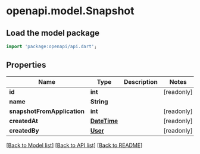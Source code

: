 # openapi.model.Snapshot

## Load the model package
```dart
import 'package:openapi/api.dart';
```

## Properties
Name | Type | Description | Notes
------------ | ------------- | ------------- | -------------
**id** | **int** |  | [readonly] 
**name** | **String** |  | 
**snapshotFromApplication** | **int** |  | [readonly] 
**createdAt** | [**DateTime**](DateTime.md) |  | [readonly] 
**createdBy** | [**User**](User.md) |  | [readonly] 

[[Back to Model list]](../README.md#documentation-for-models) [[Back to API list]](../README.md#documentation-for-api-endpoints) [[Back to README]](../README.md)


